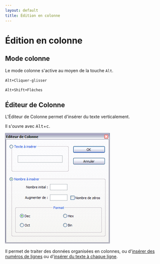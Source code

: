 ```yaml
---
layout: default
title: Édition en colonne
---
```

# Édition en colonne

## Mode colonne

Le mode colonne s'active au moyen de la touche `Alt`.

`Alt+Cliquer-glisser`

`Alt+Shift+Flèches`

## Éditeur de Colonne

L'Éditeur de Colonne permet d'insérer du texte verticalement.

Il s'ouvre avec <kbd>Alt</kbd>+<kbd>c</kbd>.

![L'Éditeur de Colonne](/images/notepadpp_editeurcolonnes.png)

Il permet de traiter des données organisées en colonnes, ou d'[insérer des numéros de lignes](insérer-des-numéros-de-lignes.md) ou d'[insérer du texte à chaque ligne](inserer-du-texte.md).
